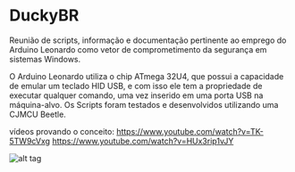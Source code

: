 # DuckyBR


Reunião de scripts, informação e documentação pertinente ao emprego do Arduino Leonardo como vetor de comprometimento da segurança em sistemas Windows.

O Arduino Leonardo utiliza o chip ATmega 32U4, que possui a capacidade de emular um teclado HID USB, e com isso ele tem a propriedade de executar qualquer comando, uma vez inserido em uma porta USB na máquina-alvo.
Os Scripts foram testados e desenvolvidos utilizando uma CJMCU Beetle.

vídeos provando o conceito:
https://www.youtube.com/watch?v=TK-5TW9cVxg
https://www.youtube.com/watch?v=HUx3rip1vJY

![alt tag](http://img.banggood.com/images/2014/xiemeijuan/03/SKU207386/SKU207386-2.jpg)
